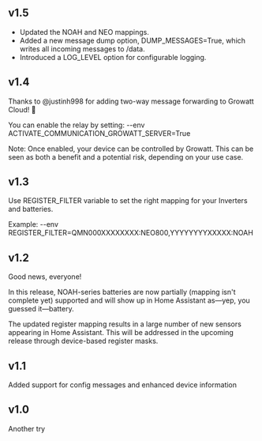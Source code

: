 ## v1.5
+ Updated the NOAH and NEO mappings.
+ Added a new message dump option, DUMP_MESSAGES=True, which writes all incoming messages to /data.
+ Introduced a LOG_LEVEL option for configurable logging.

## v1.4
Thanks to @justinh998 for adding two-way message forwarding to Growatt Cloud! 🎉

You can enable the relay by setting:
--env ACTIVATE_COMMUNICATION_GROWATT_SERVER=True

Note: Once enabled, your device can be controlled by Growatt. This can be seen as both a benefit and a potential risk, depending on your use case.

## v1.3
Use REGISTER_FILTER variable to set the right mapping for your Inverters and batteries.

Example: --env REGISTER_FILTER=QMN000XXXXXXXX:NEO800,YYYYYYYYXXXXX:NOAH

## v1.2
Good news, everyone!

In this release, NOAH-series batteries are now partially (mapping isn't complete yet) supported and will show up in Home Assistant as—yep, you guessed it—battery.

The updated register mapping results in a large number of new sensors appearing in Home Assistant. This will be addressed in the upcoming release through device-based register masks.

## v1.1
Added support for config messages and enhanced device information

## v1.0
Another try